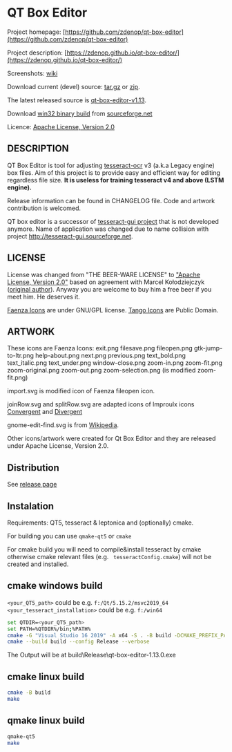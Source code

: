 QT Box Editor
=============

Project homepage: [https://github.com/zdenop/qt-box-editor](https://github.com/zdenop/qt-box-editor)

Project description: [https://zdenop.github.io/qt-box-editor/](https://zdenop.github.io/qt-box-editor/)

Screenshots: [wiki](https://github.com/zdenop/qt-box-editor/wiki)

Download current (devel) source: [tar.gz](https://github.com/zdenop/qt-box-editor/tarball/master) or [zip](https://github.com/zdenop/qt-box-editor/zipball/master).

The latest released source is [qt-box-editor-v1.13](https://github.com/zdenop/qt-box-editor/tarball/master/tree/v1.13).

Download [win32 binary build](http://sourceforge.net/projects/qtboxeditor/?source=dlp) from [sourceforge.net](http://sourceforge.net/projects/qtboxeditor/)

Licence: [Apache License, Version 2.0](http://www.apache.org/licenses/LICENSE-2.0)


DESCRIPTION
-----------

QT Box Editor is tool for adjusting [tesseract-ocr](https://github.com/tesseract-ocr/tesseract) v3 (a.k.a Legacy engine) box files. Aim of this project is to provide easy and efficient way for editing regardless file size.
**It is useless for training tesseract v4 and above (LSTM engine).**

Release information can be found in CHANGELOG file. Code and artwork contribution is welcomed.

QT box editor is a successor of [tesseract-gui project](https://github.com/mk219533/tesseract-gui) that is not developed anymore. Name of application was changed due to name collision with project http://tesseract-gui.sourceforge.net.


LICENSE
-------

License was changed from "THE BEER-WARE LICENSE" to ["Apache License, Version 2.0"](http://www.apache.org/licenses/LICENSE-2.0) based on agreement with Marcel Kołodziejczyk ([original author](https://github.com/mk219533/tesseract-gui)). Anyway you are welcome to buy him a free beer if you meet him. He deserves it.

[Faenza Icons](http://tiheum.deviantart.com/art/Faenza-Icons-173323228) are under GNU/GPL license.
[Tango Icons](http://tango.freedesktop.org/) are Public Domain.

ARTWORK
-------

These icons are Faenza Icons:
    exit.png
    filesave.png
    fileopen.png
    gtk-jump-to-ltr.png
    help-about.png
    next.png
    previous.png
    text_bold.png
    text_italic.png
    text_under.png
    window-close.png
    zoom-in.png
    zoom-fit.png
    zoom-original.png
    zoom-out.png
    zoom-selection.png (is modified zoom-fit.png)

import.svg is modified icon of Faenza fileopen icon.

joinRow.svg and splitRow.svg are adapted icons of lmproulx icons [Convergent](http://www.openclipart.org/detail/convergent-by-lmproulx) and [Divergent](http://www.openclipart.org/detail/divergent-by-lmproulx)

gnome-edit-find.svg is from [Wikipedia](http://en.wikipedia.org/wiki/File:Gnome-edit-find.svg).

Other icons/artwork were created for Qt Box Editor and they are released under Apache License, Version 2.0.


Distribution
------------

See [release page](https://github.com/zdenop/qt-box-editor/releases)



Instalation
-----------

Requirements: QT5, tesseract & leptonica and (optionally) cmake.

For building you can use `qmake-qt5` or `cmake`

For cmake build you will need to compile&install tesseract by cmake otherwise cmake relevant files (e.g. ` tesseractConfig.cmake`) will not be created and installed.

## cmake windows build

`<your_QT5_path>` could be e.g. `f:/Qt/5.15.2/msvc2019_64`
`<your_tesseract_installation>` could be e.g. `f:/win64`

```sh
set QTDIR=<your_QT5_path>
set PATH=%QTDIR%/bin;%PATH%
cmake -G "Visual Studio 16 2019" -A x64 -S . -B build -DCMAKE_PREFIX_PATH="<your_QT5_path>;<your_tesseract_installation>"
cmake --build build --config Release --verbose
```

The Output will be at build\Release\qt-box-editor-1.13.0.exe

## cmake linux build

```sh
cmake -B build
make
```

## qmake linux build

```sh
qmake-qt5
make
```